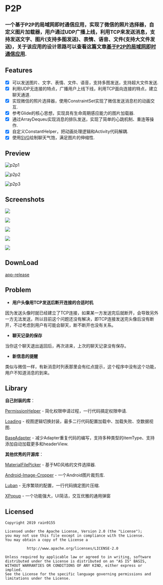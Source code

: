 # P2P
### 一个基于P2P的局域网即时通信应用，实现了微信的照片选择器，自定义图片加载器，用户通过UDP广播上线，利用TCP来发送消息，支持发送文字、图片(支持多图发送)、表情、语音、文件(支持大文件发送)，关于该应用的设计思路可以查看这篇文章[基于P2P的局域网即时通信应用](https://juejin.im/post/5d2aa766f265da1bc752687b).

## Features

- [x] 可以发送图片、文字、表情、文件、语音，支持多图发送，支持超大文件发送.
- [x] 利用UDP无连接的特点，广播用户上线下线，利用TCP面向连接的特点，建立聊天通道.
- [x] 实现微信的照片选择器，使用ConstraintSet实现了微信发送消息栏的动画交互.
- [x] 参考Glide的核心思想，实现具有生命周期感应能力的图片加载器.
- [x] 通过ArrayDequeu实现消息的排队发送，实现了简单的心跳机制、重连等操作.
- [x] 自定义ConstantHelper，把动画处理逻辑和Activity代码解耦.
- [X] 使用[SVG](https://blog.csdn.net/Rain_9155/article/details/89262144)绘制聊天气饱，满足图片的伸缩性.

## Preview

![p2p1](screenshots/p2p1.gif)

![p2p2](screenshots/p2p2.gif)

![p2p3](screenshots/p2p3.gif)

## Screenshots

![](screenshots/p2p1.png)

![](screenshots/p2p2.png)

![](screenshots/p2p3.png)

![](screenshots/p2p4.png)

![](screenshots/p2p5.png)

## DownLoad

[app-release](https://fir.im/97ks)

## Problem

- **用户头像用TCP发送后断开连接的合适时机**

因为发送头像时就已经建立了TCP连接，如果某一方发送完后就断开，会导致另外一方无法发送，所以目前这个问题还没有解决，即TCP连接发送完头像后没有断开，不过考虑到用户有可能会聊天，断不断开也没有关系。

- **聊天记录的保存**

当你这个聊天退出返回后，再次进来，上次的聊天记录没有保存。

- **新信息的提醒**

类似与微信一样，有新消息时列表那里会有红点提示，这个程序中没有这个功能，用户不知道消息的到来。

## Library

**自己封装的库**：

[PermissionHelper](https://github.com/rain9155/PermissionHelper) - 简化权限申请过程，一行代码搞定权限申请.

[Loading](https://github.com/rain9155/Loading) - 视图逻辑切换封装，最多二行代码配置加载中、加载失败、空数据视图.

[BaseAdapter](https://github.com/rain9155/BaseAdapter) - 减少Adapter重复代码的编写，支持多种类型的itemType、支持添加自动加载更多和headerView.

**其他优秀的开源库**：

 [MaterialFilePicker](https://github.com/nbsp-team/MaterialFilePicker) - 基于MD风格的文件选择器.

 [Android-Image-Cropper](https://github.com/ArthurHub/Android-Image-Cropper) - 一个Android图片裁剪库.

[Luban](https://github.com/Curzibn/Luban) - 无序繁琐的配置，一行代码搞定图片压缩.

[XPopup](https://github.com/li-xiaojun/XPopup) - 一个功能强大，UI简洁，交互优雅的通用弹窗

## Licensed
```
Copyright 2019 rain9155

Licensed under the Apache License, Version 2.0 (the "License");
you may not use this file except in compliance with the License.
You may obtain a copy of the License a

          http://www.apache.org/licenses/LICENSE-2.0 
          
Unless required by applicable law or agreed to in writing, software
distributed under the License is distributed on an "AS IS" BASIS,
WITHOUT WARRANTIES OR CONDITIONS OF ANY KIND, either express or implied.
See the License for the specific language governing permissions and
limitations under the License.
```
